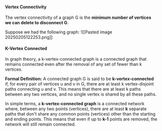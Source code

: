 #### Vertex Connectivity
The vertex connectivity of a graph G is the **minimum number of vertices we can delete to disconnect G**.

Suppose we had the following graph:
![[Pasted image 20250205122253.png]]



#### K-Vertex Connected
In graph theory, a k-vertex-connected graph is a connected graph that remains connected even after the removal of any set of fewer than k vertices. 

**Formal Definition:**
A connected graph G is said to be **k-vertex-connected** if, for every pair of vertices u and v in G, there are at least k vertex-disjoint paths connecting u and v. This means that there are at least k paths between any two vertices, and no single vertex is shared by all these paths.

In simple terms, a **k-vertex-connected graph** is a connected network where, between any two points (vertices), there are at least **k** separate paths that don't share any common points (vertices) other than the starting and ending points. This means that even if up to **k-1** points are removed, the network will still remain connected.




